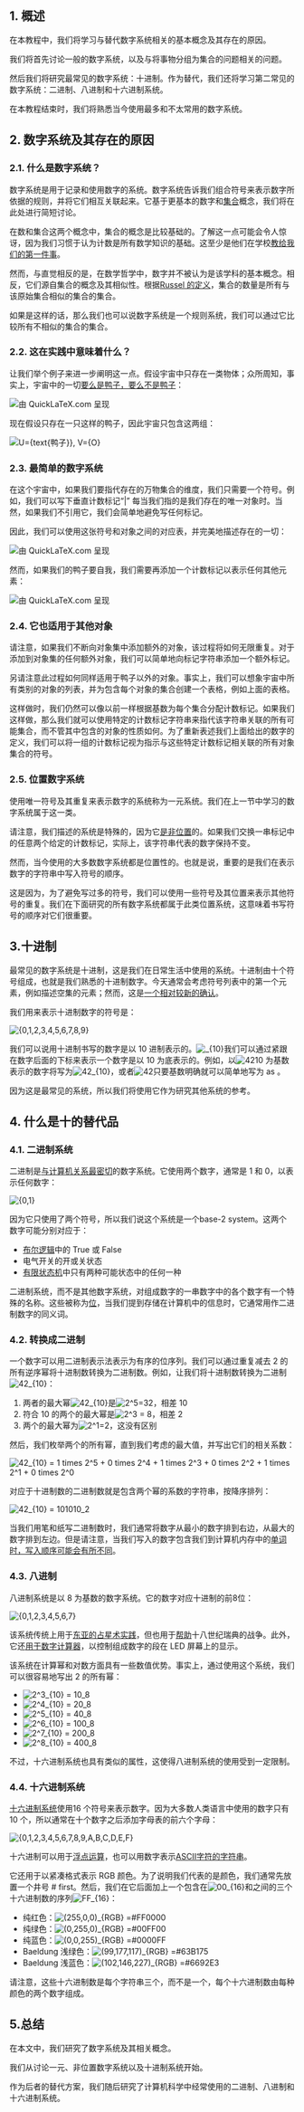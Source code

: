 ## 1. 概述

在本教程中，我们将学习与替代数字系统相关的基本概念及其存在的原因。

我们将首先讨论一般的数字系统，以及与将事物分组为集合的问题相关的问题。

然后我们将研究最常见的数字系统：十进制。作为替代，我们还将学习第二常见的数字系统：二进制、八进制和十六进制系统。

在本教程结束时，我们将熟悉当今使用最多和不太常用的数字系统。

## 2. 数字系统及其存在的原因

### 2.1. 什么是数字系统？

数字系统是用于记录和使用数字的系统。数字系统告诉我们组合符号来表示数字所依据的规则，并将它们相互关联起来。它基于更基本的数字和[集合](https://www.baeldung.com/java-set-operations)概念，我们将在此处进行简短讨论。

在数和集合这两个概念中，集合的概念是比较基础的。了解这一点可能会令人惊讶，因为我们习惯于认为计数是所有数学知识的基础。这至少是他们在学校[教给我们的第一件事](https://www.nap.edu/read/9822/chapter/7)。

然而，与直觉相反的是，在数学哲学中，数字并不被认为是该学科的基本概念。相反，它们源自集合的概念及其相似性。根据[Russel 的定义](http://people.umass.edu/klement/imp/imp.pdf#chapter.1)，集合的数量是所有与该原始集合相似的集合的集合。

如果是这样的话，那么我们也可以说数字系统是一个规则系统，我们可以通过它比较所有不相似的集合的集合。

### 2.2. 这在实践中意味着什么？

让我们举个例子来进一步阐明这一点。假设宇宙中只存在一类物体；众所周知，事实上，宇宙中的一切[要么是鸭子，要么不是鸭子](https://www.baeldung.com/cs/ugly-duckling-theorem)：

![由 QuickLaTeX.com 呈现](https://www.baeldung.com/wp-content/ql-cache/quicklatex.com-889f46b76f0858b47ccd55d1714e0614_l3.svg)

现在假设只存在一只这样的鸭子，因此宇宙只包含这两组：

![U={text{鸭子}}, V={O}](https://www.baeldung.com/wp-content/ql-cache/quicklatex.com-b17e11497440d053c71defcf39b78a97_l3.svg)

### 2.3. 最简单的数字系统

在这个宇宙中，如果我们要指代存在的万物集合的维度，我们只需要一个符号。例如，我们可以写下垂直计数标记“|” 每当我们指的是我们存在的唯一对象时。当然，如果我们不引用它，我们会简单地避免写任何标记。

因此，我们可以使用这张符号和对象之间的对应表，并完美地描述存在的一切：

![由 QuickLaTeX.com 呈现](https://www.baeldung.com/wp-content/ql-cache/quicklatex.com-5bdfe7e2f65e49d31ebba72c0f3278b9_l3.svg)

然而，如果我们的鸭子要自我，我们需要再添加一个计数标记以表示任何其他元素：

![由 QuickLaTeX.com 呈现](https://www.baeldung.com/wp-content/ql-cache/quicklatex.com-88906093dabdb4e05d3508c1a01e2ad8_l3.svg)

### 2.4. 它也适用于其他对象

请注意，如果我们不断向对象集中添加额外的对象，该过程将如何无限重复。对于添加到对象集的任何额外对象，我们可以简单地向标记字符串添加一个额外标记。

另请注意此过程如何同样适用于鸭子以外的对象。事实上，我们可以想象宇宙中所有类别的对象的列表，并为包含每个对象的集合创建一个表格，例如上面的表格。

这样做时，我们仍然可以像以前一样根据基数为每个集合分配计数标记。如果我们这样做，那么我们就可以使用特定的计数标记字符串来指代该字符串关联的所有可能集合，而不管其中包含的对象的性质如何。为了重新表述我们上面给出的数字的定义，我们可以将一组的计数标记视为指示与这些特定计数标记相关联的所有对象集合的符号。

### 2.5. 位置数字系统

使用唯一符号及其重复来表示数字的系统称为一元系统。我们在上一节中学习的数字系统属于这一类。

请注意，我们描述的系统是特殊的，因为它[是非位置](https://www.janamaitri.edu.np/wp-content/uploads/2019/11/JMC-Research-Journal-Vol.-VI-2017-main-Text.pdf#page=3)的。如果我们交换一串标记中的任意两个给定的计数标记，实际上，该字符串代表的数字保持不变。

然而，当今使用的大多数数字系统都是位置性的。也就是说，重要的是我们在表示数字的字符串中写入符号的顺序。

这是因为，为了避免写过多的符号，我们可以使用一些符号及其位置来表示其他符号的重复。我们在下面研究的所有数字系统都属于此类位置系统，这意味着书写符号的顺序对它们很重要。

## 3.十进制

最常见的数字系统是十进制，这是我们在日常生活中使用的系统。十进制由十个符号组成，也就是我们熟悉的十进制数字。今天通常会考虑符号列表中的第一个元素，例如描述空集的元素；然而，这是[一个相对较新的确认](https://books.google.it/books?hl=en&lr=&id=Bn0EBVsfi1YC&redir_esc=y)。

我们用来表示十进制数字的符号是：

![{0,1,2,3,4,5,6,7,8,9}](https://www.baeldung.com/wp-content/ql-cache/quicklatex.com-b76962c7cfef4c4036aec2867b8082d6_l3.svg)

我们可以说用十进制书写的数字是以 10 进制表示的。![_{10}](https://www.baeldung.com/wp-content/ql-cache/quicklatex.com-51e72409afc4bd62764765602f33f0c0_l3.svg)我们可以通过紧跟在数字后面的下标来表示一个数字是以 10 为底表示的。例如，以![42](https://www.baeldung.com/wp-content/ql-cache/quicklatex.com-da3652f0d61252a095e8b8557cb7ced8_l3.svg)10 为基数表示的数字将写为![42_{10}](https://www.baeldung.com/wp-content/ql-cache/quicklatex.com-789cb97fae792bcd7ce051f5435f89a0_l3.svg)，或者![42](https://www.baeldung.com/wp-content/ql-cache/quicklatex.com-da3652f0d61252a095e8b8557cb7ced8_l3.svg)只要基数明确就可以简单地写为 as 。

因为这是最常见的系统，所以我们将使用它作为研究其他系统的参考。

## 4. 什么是十的替代品

### 4.1. 二进制系统

二进制是[与计算机关系最密切](https://www.baeldung.com/java-binary-numbers)的数字系统。它使用两个数字，通常是 1 和 0，以表示任何数字：

![{0,1}](https://www.baeldung.com/wp-content/ql-cache/quicklatex.com-2ce349ba42236b8f4d6f185c9fe46598_l3.svg)

因为它只使用了两个符号，所以我们说这个系统是一个base-2 system。这两个数字可能分别对应于：

-   [布尔逻辑](https://www.baeldung.com/cs/boolean-algebra-basic-laws)中的 True 或 False
-   电气开关的开或关状态
-   [有限状态机](https://www.baeldung.com/java-enum-simple-state-machine#state-machines)中只有两种可能状态中的任何一种

二进制系统，而不是其他数字系统，对组成数字的一串数字中的各个数字有一个特殊的名称。这些被称为[位](https://www.baeldung.com/cs/most-significant-bit)，当我们提到存储在计算机中的信息时，它通常用作二进制数字的同义词。

### 4.2. 转换成二进制

一个数字可以用二进制表示法表示为有序的位序列。我们可以通过重复减去 2 的所有逆序幂将十进制数转换为二进制数。例如，让我们将十进制数转换为二进制![42_{10}](https://www.baeldung.com/wp-content/ql-cache/quicklatex.com-789cb97fae792bcd7ce051f5435f89a0_l3.svg)：

1.  两者的最大幂![42_{10}](https://www.baeldung.com/wp-content/ql-cache/quicklatex.com-789cb97fae792bcd7ce051f5435f89a0_l3.svg)是![2^5=32](https://www.baeldung.com/wp-content/ql-cache/quicklatex.com-3b84cc38db11c7f104e517b4e077474a_l3.svg)，相差 10
2.  符合 10 的两个的最大幂是![2^3 = 8](https://www.baeldung.com/wp-content/ql-cache/quicklatex.com-e049424b62af614188b4eb1b21251390_l3.svg)，相差 2
3.  两个的最大幂为![2^1=2](https://www.baeldung.com/wp-content/ql-cache/quicklatex.com-415cc54251ae4b9178202ecf01e300f3_l3.svg)，这没有区别

然后，我们枚举两个的所有幂，直到我们考虑的最大值，并写出它们的相关系数：

![42_{10} = 1 times 2^5 + 0 times 2^4 + 1 times 2^3 + 0 times 2^2 + 1 times 2^1 + 0 times 2^0](https://www.baeldung.com/wp-content/ql-cache/quicklatex.com-8d9c93dd1d862b5c0ba82ad16dc40c6a_l3.svg)

对应于十进制数的二进制数就是包含两个幂的系数的字符串，按降序排列：

![42_{10} = 101010_2](https://www.baeldung.com/wp-content/ql-cache/quicklatex.com-d91cca84302c655ce2964cabade9d521_l3.svg)

当我们用笔和纸写二进制数时，我们通常将数字从最小的数字排到右边，从最大的数字排到左边。但是请注意，当我们写入的数字包含我们到计算机内存中的[单词时，](https://www.baeldung.com/cs/word-vs-byte#words)[写入顺序可能会有所不同](https://en.wikipedia.org/wiki/Endianness)。

### 4.3. 八进制

八进制系统是以 8 为基数的数字系统。它的数字对应十进制的前8位：

![{0,1,2,3,4,5,6,7}](https://www.baeldung.com/wp-content/ql-cache/quicklatex.com-027f0bd16e8436b111cf3c8810c8ef22_l3.svg)

该系统传统上用于[东亚的占星术实践](https://www.researchgate.net/profile/David-Nemeth-5/publication/269038658_Feng-shui_As_Terrestrial_Astrology_in_Traditional_China_and_Korea/links/547e23930cf2de80e7cc5303/Feng-shui-As-Terrestrial-Astrology-in-Traditional-China-and-Korea.pdf)，但也用于[帮助](https://link.springer.com/chapter/10.1007/978-94-007-4560-5_3)十八世纪瑞典的战争。此外，它还[用于数字计算器](https://www.digchip.com/datasheets/parts/datasheet/136/EDE707-pdf.php)，以控制组成数字的段在 LED 屏幕上的显示。

该系统在计算幂和对数方面具有一些数值优势。事实上，通过使用这个系统，我们可以很容易地写出 2 的所有幂：

-   ![2^3_{10} = 10_8](https://www.baeldung.com/wp-content/ql-cache/quicklatex.com-4845a2d3bd9cb1a7d4a79063ec00ae7f_l3.svg)
-   ![2^4_{10} = 20_8](https://www.baeldung.com/wp-content/ql-cache/quicklatex.com-9b144d90664dbf387727601115eeff7d_l3.svg)
-   ![2^5_{10} = 40_8](https://www.baeldung.com/wp-content/ql-cache/quicklatex.com-630854a3a898a7863f6c458a646052c8_l3.svg)
-   ![2^6_{10} = 100_8](https://www.baeldung.com/wp-content/ql-cache/quicklatex.com-ce2056a99a4e1d0e308e456884b68fdd_l3.svg)
-   ![2^7_{10} = 200_8](https://www.baeldung.com/wp-content/ql-cache/quicklatex.com-f00caa1fa3a8c14a1cca902083e213aa_l3.svg)
-   ![2^8_{10} = 400_8](https://www.baeldung.com/wp-content/ql-cache/quicklatex.com-179eedc377439480b6f80ebd88764f7d_l3.svg)

不过，十六进制系统也具有类似的属性，这使得八进制系统的使用受到一定限制。

### 4.4. 十六进制系统

[十六进制系统](https://www.baeldung.com/java-byte-arrays-hex-strings)使用16 个符号来表示数字。因为大多数人类语言中使用的数字只有 10 个，所以通常在十个数字之后添加字母表的前六个字母：

![{0,1,2,3,4,5,6,7,8,9,A,B,C,D,E,F}](https://www.baeldung.com/wp-content/ql-cache/quicklatex.com-6e80c06fc3b6823db7640387998afaf0_l3.svg)

十六进制可以用于[浮点运算](https://en.wikipedia.org/wiki/IBM_hexadecimal_floating-point)，也可以用数字表示[ASCII字符的字符串](https://www.baeldung.com/java-convert-hex-to-ascii)。

它还用于以紧凑格式表示 RGB 颜色。为了说明我们代表的是颜色，我们通常先放置一个井号 # first。然后，我们在它后面加上一个包含在![00_{16}](https://www.baeldung.com/wp-content/ql-cache/quicklatex.com-387bc41b99abb7d23862eac8c209f21c_l3.svg)和之间的三个十六进制数的序列![FF_{16}](https://www.baeldung.com/wp-content/ql-cache/quicklatex.com-deca7004fc603281886c071e2db32894_l3.svg)：

-   纯红色：![(255,0,0)_{RGB} =](https://www.baeldung.com/wp-content/ql-cache/quicklatex.com-cbedf07a7fbd72e13218a15ab9b814da_l3.svg)#FF0000
-   纯绿色：![(0,255,0)_{RGB} =](https://www.baeldung.com/wp-content/ql-cache/quicklatex.com-dfe92e19cecbd984cb91ff06d00abe31_l3.svg)#00FF00
-   纯蓝色：![(0,0,255)_{RGB} =](https://www.baeldung.com/wp-content/ql-cache/quicklatex.com-c23f24b6b10f6a90dcd555c6156d801e_l3.svg)#0000FF
-   Baeldung 浅绿色：![(99,177,117)_{RGB} =](https://www.baeldung.com/wp-content/ql-cache/quicklatex.com-821c2311d3cdbb43bda5fbe6e8536933_l3.svg)#63B175
-   Baeldung 浅蓝色：![(102,146,227)_{RGB} =](https://www.baeldung.com/wp-content/ql-cache/quicklatex.com-cc6891b118835a27873f8fac651ffe2c_l3.svg)#6692E3

请注意，这些十六进制数是每个字符串三个，而不是一个，每个十六进制数由每种颜色的两个数字组成。

## 5.总结

在本文中，我们研究了数字系统及其相关概念。

我们从讨论一元、非位置数字系统以及十进制系统开始。

作为后者的替代方案，我们随后研究了计算机科学中经常使用的二进制、八进制和十六进制系统。
